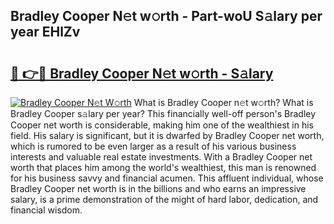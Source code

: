 ## Bradley Cooper N𝚎t w𝚘rth - Part-woU S𝚊lary per year EHlZv

# <h2><a href="http://gc0y1n6.nevu.top/?p=Bradley+Cooper">🔗 👉🔴 Bradley Cooper N𝚎t w𝚘rth - S𝚊lary</a></h2>

[![Bradley Cooper N𝚎t W𝚘rth](https://i.imgur.com/Oavwk0R.jpeg)](http://gc0y1n6.nevu.top/?p=Bradley+Cooper)
What is Bradley Cooper n𝚎t w𝚘rth? What is Bradley Cooper s𝚊lary per year?
This financially well-off person's Bradley Cooper net worth is considerable, making him one of the wealthiest in his field. His salary is significant, but it is dwarfed by Bradley Cooper net worth, which is rumored to be even larger as a result of his various business interests and valuable real estate investments. With a Bradley Cooper net worth that places him among the world's wealthiest, this man is renowned for his business savvy and financial acumen. This affluent individual, whose Bradley Cooper net worth is in the billions and who earns an impressive salary, is a prime demonstration of the might of hard labor, dedication, and financial wisdom.
